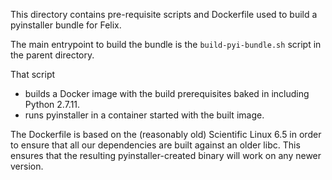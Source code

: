 This directory contains pre-requisite scripts and Dockerfile used to build a 
pyinstaller bundle for Felix.

The main entrypoint to build the bundle is the `build-pyi-bundle.sh` script
in the parent directory.

That script

- builds a Docker image with the build prerequisites baked in including 
  Python 2.7.11.
- runs pyinstaller in a container started with the built image.

The Dockerfile is based on the (reasonably old) Scientific Linux 6.5 in order
to ensure that all our dependencies are built against an older libc.  This 
ensures that the resulting pyinstaller-created binary will work on any newer
version.
